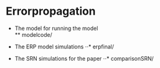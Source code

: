 # Errorpropagation

  - The model for running the model     
  ** modelcode/
  
  - The ERP model simulations
  ⋅⋅* erpfinal/  
  
  - The SRN simulations for the paper
  ⋅⋅* comparisonSRN/ 
